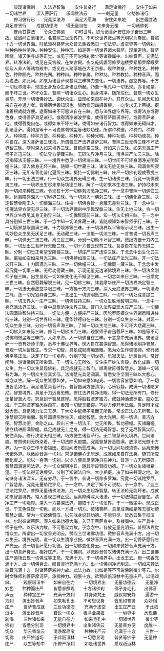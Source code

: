 <!-- { "loadSidebar": true } -->
　　显现诸佛刹　　入法界智海
　　安住普贤行　　满足诸佛行
　　安住于如来　　一切诸世界
　　深入菩萨行　　乐闻胜法云
　　一一刹无量　　亿劫修诸行
　　修习彼行已　　究竟深法海
　　满足大愿海　　安住如来地
　　出生最胜法　　具足普贤行
　　成就功德海　　得无量自在
　　如来身云覆　　一切诸佛刹
　　普雨甘露法　　令众住佛道
　　尔时世尊。欲令诸菩萨安住师子奋迅三昧故。放眉间白毫相光。名普照三世法界门。不可说世界微尘等光明以为眷属。普照十方一切世界海。时祇洹林菩萨大众普云集者悉见一切法界。虚空界等一切佛刹。种种色种种清净。种种安住。种种形。如是等一切世界诸大菩萨。现坐道场。菩萨围绕。诸天供养成等正觉。或见于不可说佛刹微尘等诸眷属中。出妙音声。充满法界。转净法轮。或见在天宫殿。在龙宫殿。夜叉乾闼婆阿修罗迦楼罗紧那罗摩睺罗伽及人非人等诸宫殿中。或见在人聚落城邑大王京都。现种种身。种种姓名。种种色。种种圆光。种种光网。种种辩。种种眷属。种种持。种种教持。种种音声。而为说法。如此间。如来为诸菩萨现甚深三昧神力变化。一切法界。虚空界等。十方一切世界海中。现国土身及众生身诸业所起。乃至一毛孔中一切悉现。亦复如是。而不坏三世。不坏众生。普照一切诸众生心。色身清净。随所应化。普现一切众生类前。开示一切诸佛妙法。调伏众生。显现如来自在神力。其有众生。见闻念知如来自在神通力者。皆佛宿世善知识也。皆悉修习四摄善根。一向专求无上菩提。摄诸善根成就方便。逮得如来不可思议自在三昧。悉与法界虚空界等。或得法身或得色身。或得菩萨具足诸行。或得清净诸波罗蜜。或得菩萨圆满净行。或得菩萨诸地。或得菩提自在。或得如来不坏三昧。或得如来诸行智力。或得如来无碍辩才。此诸菩萨。得如是等十不可说佛刹微尘等诸妙功德。所谓种种道。种种门。种种入。种种度。种种方便。种种至。种种方。种种光明。种种功德。种种功德具。种种自在。深入菩萨诸三昧海。所谓普庄严法界菩萨三昧。普照三世无碍三昧不坏法界智三昧。随时深入如来境界三昧。普照虚空三昧。行如来力三昧。如来无畏庄严师子奋迅三昧。一切法界方便藏三昧。无碍法界净月三昧。清净庄严法云三昧。除灭痴障法王幢三昧。一一境界中悉见一切佛海三昧。一切世间不可坏身清净光明智幢三昧。深入佛身无坏三昧。随顺一切世藏三昧。诸法无迹无依三昧。圆满普照寂灭三昧。无所有善化普化遍照三昧。摄持一切佛刹三昧。庄严一切佛刹现成菩提三昧。行一切王法三昧。行一切众生境界无碍三昧。生一切诸佛三昧。究竟一切佛德海三昧。一一境界出生尽未来际功德三昧。解了一切如来本生海三昧。护持尽未来际一切如来种性三昧。令现在十方一切佛刹海悉净三昧。于一念中普照一切佛住三昧。远离障碍深入一切境界三昧。令一切刹入一佛刹三昧。出一切佛化身三昧。决定智慧金刚王入一切根海三昧。住持一切佛身皆一身藏无差别三昧。于一念中住一切佛法界方便无尽三昧。于一切法界佛刹中示现涅槃三昧。住无上地三昧。令一切世界众生悉见其身无别异三昧。一切佛智现前三昧。知一切法实相三昧。于一念中具分别知三世三昧。于一念中知一切法界藏三昧。皆随顺知如来智师子行三昧。于一切境界慧眼圆满三昧。十力境界等三昧。于一切境界以平等眼示现三昧。出生一切妙色众生见无厌足三昧。无动藏三昧。一法摄一切法三昧。一言普说一切音声三昧。一切佛无二法三昧。离三世三昧。分别一切劫不坏智三昧。微细方便十力内三昧。一切劫出生菩萨行无断三昧。一切十方普云现前三昧。菩提自在法界无碍三昧。分别一切觉正希望安隐幢三昧。一切庄严庄严虚空三昧。于念念中出生化云三昧。离垢如空如来月光三昧。一切佛持如空三昧。一切法庄严法光三昧。开一切法义灯三昧。十力圆满光三昧。三世一切佛幢三昧。一切佛同一藏三昧。于念念中发起究竟一切事三昧。无尽功德藏三昧。示现无量无边诸佛境界三昧。住一切法金刚师子座三昧。出生显现一切如来变化无不知见三昧。一切念如来日三昧。一日悉觉三世三昧。自然寂静解脱三昧。见一切佛三昧。钵昙摩华庄严一切法界决定智三昧。一切法无著虚空净眼三昧。一方摄十方海三昧。深入无底法界三昧。一切法海三昧。放一切光寂静身三昧。一念出生一切通明愿三昧。一切时一切处成菩提三昧。一切法界入一庄严三昧。一切佛住持三昧。一切众生胜地智明三昧。一念中一身充满法界三昧。一身中显现清净法界三昧。普门入法界显现大庄严三昧。一切佛法圆满轮智住持三昧。一切法方便一方便庄严三昧。因陀罗网摄众生界诸愿精进住持三昧。分别一切世界轮三昧。莲华妙德自在三昧。分别一切众生身三昧。对现一切众生身三昧。分别一切音声海三昧。了知一切众生地三昧。不可坏大悲藏三昧。一切佛入如来际三昧。修习一切佛法门三昧。观察师子奋迅菩萨三昧。如是等不可说佛刹微尘等三昧门。入如来海。入一切佛自在三昧。于念念中充满法界。彼诸菩萨一一皆有妙师子座。悉与十佛世界等。现大自在甚深智慧。悉得诸地明净智慧。普观一切从智性生。专求一切智。具足成就离痴慧眼。悉为众生作调御师。修行诸佛平等正法。决定了知一切境界。分别了知一切世界。乐寂灭法。远离世间。常好闲静。游诸佛刹无所染着。于一切法心无所依。安住庄严妙法宫殿。教化成熟一切众生。为一切众生显现佛刹。具足成就无上智门。顺离欲际得智慧身。消竭一切诸有为海。为一切众生显真实际。法海慧光具足圆满。皆悉安住坚固三昧以大悲心。常念众生。解一切众生皆悉如梦。一切如来悉如电光。一切言音皆悉如响。了一切法皆悉如化。满足诸愿具菩萨行。普智圆满方便清净。心乐寂静。成满一切诸陀罗尼。智慧境界。具足十力远离恐怖。安住法界具净法眼。得一切法无所有门。修行无量智慧大海。究竟到于智慧彼岸。悉得般若波罗蜜力。成就神通波罗蜜。度众生海。于三昧波罗蜜悉得自在。善知一切智无错谬。巧妙方便开示法藏。具足辩才成就大愿。具足诸力法云无尽。于大众中能师子吼而无所畏。常求正法心无所著。以净慧眼灭除痴闇。智月圆满照世生灭。成就智慧。放大光明。照一切谛。善巧方便。智慧功德。金刚之山。超出三世一切法王。觉无所畏。智功德幢。灭诸魔幢。建立精进圆满智幢。具足成就无上之身。得一切法无碍智慧。觉了无尽智真实际。安住真际。修行决定无相三昧。巧方便生诸菩萨行。无二智慧谛见境界。世间诸趣。普照佛刹无所染着。于一切法除灭痴闇。究竟智慧皆悉圆满。放净法光照十方界。为一切众生作不虚福田。若见闻者所愿成满。为一切世间功德须弥。远离恐怖伏诸外道。以微妙音遍一切刹。常见诸佛心无厌足。成就如来自在法身。随其所应而化度之。能以一身满一切刹。以少方便具足清净自在神力。普游十方无所障碍。智慧圆满遍照法界。为一切众耀明净日。随其所应赞叹功德。了一切众生诸根希望。于一切法得无诤境界。分别了知诸法自性。大小相摄。决了如来甚深之地。说句味身诸法深义。无有穷尽。于一言中。普说一切修多罗海。究竟一切诸陀罗尼。广智慧身。究竟无量劫陀罗尼。于一念中。决定了知不可说劫。于一念中。了达三世法陀罗尼。普照无量诸佛法海。为一切众生起净智慧。转正法轮无能坏者。成就如来智慧境界。常入善现三昧正受。远离障碍深入诸法。于一切法得胜智自在。清净庄严一切境界。深入十方甚深法界。摄取十方一切法界。于一一微尘中。现成正觉。于无色性现一切色。能以一方摄一切方。彼诸菩萨。具足成满如是等无量功德智慧之藏。常为一切诸佛赞叹。以句味身说其功德。不能穷尽。皆悉云集于祇洹林。尔时彼诸菩萨。深入如来功德大海。入已于菩萨身中。及楼阁中。庄严具中。师子座中。以乐法力故。不可思议力故。于念念中。各放无量光明云。普照法界觉悟众生。所谓出一切宝香光明云。赞叹三世诸佛功德。微妙音声充满十方。出一切众生云。境界光明。说一切众生清净业报。微妙音声充满十方。出一切菩萨愿行庄严光云。说一切菩萨愿行功德。出一切佛变化身云。一切如来微妙音声充满十方。出一切菩萨身云。相好庄严。于一切佛刹。以微妙音赞叹诸佛充满十方。出三世佛庄严道场云现一切佛成等正觉。充满十方。于一切境界中。出龙王云。雨一切香充满十方。出一切佛身云。叹普贤行充满十方。出一切佛刹净光明云。一切如来转法轮音充满十方。时诸菩萨威神力故。此法力故。出如是等不可说佛刹微尘等云。尔时文殊师利菩萨摩诃萨。承佛神力。观察十方。欲赞叹祇洹林中无量庄严。以偈颂曰。
　　观察祇洹中　　如来自在力
　　一切境界出　　无量功德云
　　无量净妙色　　种种而庄严
　　皆悉普照现　　十方诸佛刹
　　佛子身毛孔　　出佛音声云
　　种种宝庄严　　充满十方刹
　　其身如梵王　　威仪常安静
　　遍游十方刹　　演出妙音声
　　如来毛孔出　　不可思议身
　　皆悉如普贤　　众妙相庄严
　　菩萨普成就　　三世功德海
　　充满于虚空　　出生庄严云
　　于此祇洹中　　演出妙音声
　　普说一切众　　善净业果报
　　一一境界中　　悉现佛刹海
　　三世诸如来　　无量自在力
　　如来毛孔中　　一切诸世界
　　微尘等佛刹　　皆悉分别现
　　一切境界中　　出生诸佛云
　　无量善方便　　度脱一切众
　　华云香焰云　　清净摩尼宝
　　种种庄严云　　充满于十方
　　三世一切佛　　庄严妙道场
　　于此祇洹林　　一切悉显现
　　普贤等佛子　　无量种庄严
　　众生等劫中　　所修严净刹
　　如是诸世界　　悉现祇洹林
